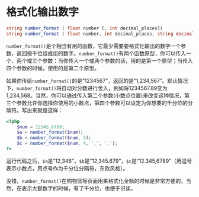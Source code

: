 # 格式化输出数字

```php
string number_format ( float number [, int decimal_places])
string number_format ( float number, int decimal_places, string decimal_point, string thousands_seperator)
```

`number_format()`是个相当有用的函数，它最少需要要格式化输出的数字一个参数，返回按千位组成组的数字。`number_format()`有两个函数原型，你可以传入一个、两个或三个参数：当你传入一个或两个参数的话，用的是第一个原型；当传入四个参数的时候，使用的是第二个原型。

如果你传给`number_format()`的是“1234567”，返回的是“1,234,567”。默认情况下，`number_format()`将自动对分数进行舍入，例如将1234567.89变为1,234,568。当然，你可以通过传入第二个参数(小数点位置)来改变这种情况，第三个参数允许你选择你使用的小数点，第四个参数可以设定为你想要的千分位的分隔符。写出来就是这样：

```php
<?php
    $num = 12345.6789;
    $a = number_format($num);
    $b = number_format($num, 3);
    $c = number_format($num, 4, ',', '.');
?>
```

运行代码之后，`$a`是“12,346”，`$b`是“12,345.679”，`$c`是“12.345,6789”（用逗号表示小数点，用点号作为千分位分隔符，东欧风格）。

没错，`number_format()`在购物篮等页面用来格式化金额的时候是非常方便的，当然，在表示大额数字的时候，有了千分位，也便于识读。
